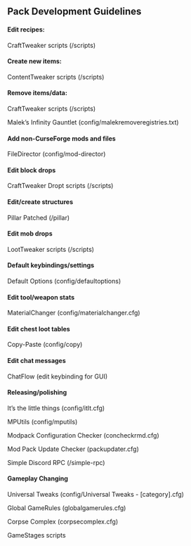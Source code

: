 ## Pack Development Guidelines
#### Edit recipes:
CraftTweaker scripts (/scripts)
#### Create new items:
ContentTweaker scripts (/scripts)
#### Remove items/data:
CraftTweaker scripts (/scripts)

Malek’s Infinity Gauntlet (config/malekremoveregistries.txt)
#### Add non-CurseForge mods and files
FileDirector (config/mod-director)
#### Edit block drops
CraftTweaker Dropt scripts (/scripts)
#### Edit/create structures
Pillar Patched (/pillar)
#### Edit mob drops
LootTweaker scripts (/scripts)
#### Default keybindings/settings
Default Options (config/defaultoptions)
#### Edit tool/weapon stats
MaterialChanger (config/materialchanger.cfg)
#### Edit chest loot tables
Copy-Paste (config/copy)
#### Edit chat messages
ChatFlow (edit keybinding for GUI)
#### Releasing/polishing
It’s the little things (config/itlt.cfg)

MPUtils (config/mputils)

Modpack Configuration Checker (concheckrmd.cfg)

Mod Pack Update Checker (packupdater.cfg)

Simple Discord RPC (/simple-rpc)
#### Gameplay Changing
Universal Tweaks (config/Universal Tweaks - [category].cfg)

Global GameRules (globalgamerules.cfg)

Corpse Complex (corpsecomplex.cfg)

GameStages scripts

